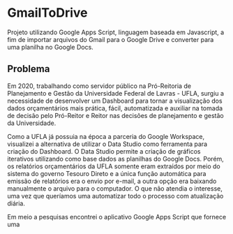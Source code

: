 # GmailToDrive
Projeto utilizando Google Apps Script, linguagem baseada em Javascript, a fim de importar arquivos do Gmail para o Google Drive e converter para uma planilha no Google Docs.

## Problema
Em 2020, trabalhando como servidor público na Pró-Reitoria de Planejamento e Gestão da Universidade Federal de Lavras - UFLA, surgiu a necessidade de desenvolver um Dashboard para tornar a visualização dos dados orçamentários mais prática, fácil, automatizada e auxiliar na tomada de decisão pelo Pró-Reitor e Reitor nas decisões de planejamento e gestão da Universidade.

Como a UFLA já possuia na época a parceria do Google Workspace, visualizei a alternativa de utilizar o Data Studio como ferramenta para criação do Dashboard. O Data Studio permite a criação de gráficos iterativos utilizando como base dados as planilhas do Google Docs. Porém, os relatórios orçamentários da UFLA somente eram extraídos por meio do sistema do governo Tesouro Direto e a única função automática para emissão de relatórios era o envio por e-mail, a outra opção era baixando manualmente o arquivo para o computador. O que não atendia o interesse, uma vez que queríamos uma automatizar todo o processo com atualização diária.

Em meio a pesquisas encontrei o aplicativo Google Apps Script que fornece uma 
